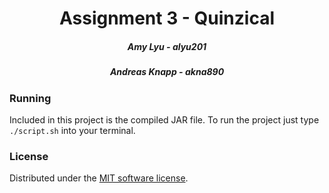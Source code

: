 <h1 align="center">Assignment 3 - Quinzical</h1>
<h5 align="center">Amy Lyu - alyu201<h5>
<h5 align="center">Andreas Knapp - akna890</h5>

### Running 
Included in this project is the compiled JAR file. To run the project just type `./script.sh` into your terminal.

### License
Distributed under the [MIT software license](http://www.opensource.org/licenses/mit-license.php).

